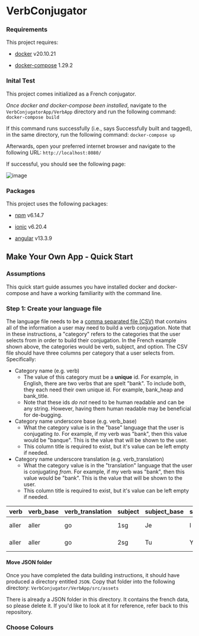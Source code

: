 # VerbConjugator

### Requirements
This project requires:

- [docker](https://www.docker.com/) v20.10.21

- [docker-compose](https://docs.docker.com/compose/) 1.29.2


### Inital Test
This project comes initialized as a French conjugator. 

_Once docker and docker-compose been installed_, navigate to the `VerbConjugatorApp/VerbApp` directory and run the following command:
    `docker-compose build`

If this command runs successfully (i.e., says Successfully built and tagged), in the same directory, run the following command:
    `docker-compose up`

Afterwards, open your preferred internet browser and navigate to the following URL:
    `http://localhost:8080/`

If successful, you should see the following page:

![image](https://user-images.githubusercontent.com/22920735/220707021-6e7778c1-eca7-40dd-8766-7d021d194f3d.png)



### Packages
This project uses the following packages:

- [npm](https://www.npmjs.com/get-npm) v6.14.7 

- [ionic](https://ionicframework.com/docs/intro/cli) v6.20.4 

- [angular](https://angular.io/docs) v13.3.9



## Make Your Own App - Quick Start

### Assumptions 
This quick start guide assumes you have installed docker and docker-compose and have a working familiarity with the command line. 

### Step 1: Create your language file
The language file needs to be a [comma separated file (CSV)](https://www.howtogeek.com/348960/what-is-a-csv-file-and-how-do-i-open-it/) that contains all of the information a user may need to build a verb conjugation. Note that in these instructions, a "category" refers to the categories that the user selects from in order to build their conjugation. In the French example shown above, the categories would be verb, subject, and option. 
The CSV file should have three columns per category that a user selects from. Specifically:
- Category name (e.g. verb)
    - The value of this category must be a **unique** id. For example, in English, there are two verbs that are spelt "bank". To include both, they each need their own unique id. For example, bank_heap and bank_title. 
    - Note that these ids _do not_ need to be human readable and can be any string. However, having them human readable may be beneficial for de-bugging.
- Category name underscore base (e.g. verb_base)
    - What the category value is in the "base" language that the user is conjugating _to_. For example, if my verb was "bank", then this value would be "banque". This is the value that will be shown to the user. 
    - This column title is required to exist, but it's value can be left empty if needed.
- Category name underscore translation (e.g. verb_translation)
    - What the category value is in the "translation" language that the user is conjugating _from_. For example, if my verb was "bank", then this value would be "bank". This is the value that will be shown to the user. 
    - This column title is required to exist, but it's value can be left empty if needed.



| verb  | verb_base | verb_translation | subject | subject_base | subject_translation | option                | option_base           | option_translation   | conjugation |
|-------|-----------|------------------|---------|--------------|---------------------|----------------------|----------------------|---------------------|-------------|
| aller | aller     | go               | 1sg     | Je           | I                   | conditionnel present | conditionnel present | conditional present | irais       |
| aller | aller     | go               | 2sg     | Tu           | You                 | conditionnel present | conditionnel present | conditional present | irais       |


#### Move JSON folder
Once you have completed the data building instructions, it should have produced a directory entitled `JSON`. Copy that folder into the following directory:
    `VerbConjugator/VerbApp/src/assets`

There is already a JSON folder in this directory. It contains the french data, so please delete it. If you'd like to look at it for reference, refer back to this repository.

### Choose Colours
